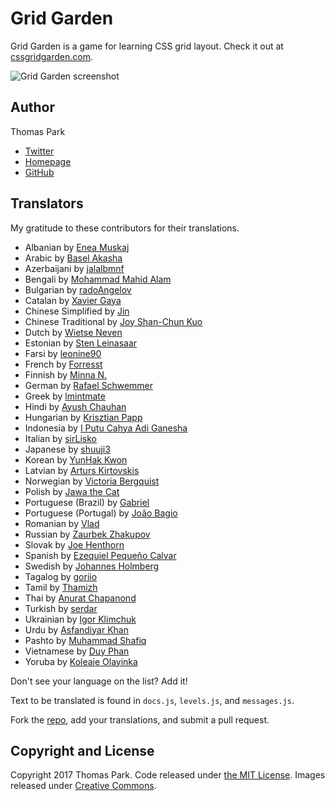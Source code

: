 Grid Garden
=======

Grid Garden is a game for learning CSS grid layout. Check it out at [cssgridgarden.com](https://cssgridgarden.com).

![Grid Garden screenshot](./images/screenshot.png)

## Author

Thomas Park

* [Twitter](https://twitter.com/thomashpark)
* [Homepage](https://thomaspark.co)
* [GitHub](https://github.com/thomaspark)

## Translators

My gratitude to these contributors for their translations.

* Albanian by [Enea Muskaj](https://github.com/eneamuskaj)
* Arabic by [Basel Akasha](https://github.com/baselakasha)
* Azerbaijani by [jalalbmnf](https://github.com/jalalbmnf)
* Bengali by [Mohammad Mahid Alam](https://github.com/mahidsec)
* Bulgarian by [radoAngelov](https://github.com/radoAngelov)
* Catalan by [Xavier Gaya](https://github.com/xavigaya)
* Chinese Simplified by [Jin](https://github.com/winar-jin)
* Chinese Traditional by [Joy Shan-Chun Kuo](https://github.com/joykuotw)
* Dutch by [Wietse Neven](https://github.com/wietseneven)
* Estonian by [Sten Leinasaar](https://github.com/StenLeinasaar)
* Farsi by [leonine90](https://github.com/leonine90)
* French by [Forresst](https://github.com/forresst)
* Finnish by [Minna N.](https://github.com/minna-xD)
* German by [Rafael Schwemmer](https://github.com/schwemmer)
* Greek by [lmintmate](https://github.com/lmintmate)
* Hindi by [Ayush Chauhan](https://github.com/ayushchauhan101)
* Hungarian by [Krisztian Papp](https://github.com/pehsa)
* Indonesia by [I Putu Cahya Adi Ganesha](https://github.com/Ipcagr1d)
* Italian by [sirLisko](https://github.com/sirLisko)
* Japanese by [shuuji3](https://github.com/shuuji3)
* Korean by [YunHak Kwon](https://github.com/tienne)
* Latvian by [Arturs Kirtovskis](https://github.com/Akirtovskis)
* Norwegian by [Victoria Bergquist](https://github.com/vicbergquist)
* Polish by [Jawa the Cat](https://github.com/jaworek)
* Portuguese (Brazil) by [Gabriel](https://github.com/gcacars)
* Portuguese (Portugal) by [João Bagio](https://github.com/jbagio)
* Romanian by [Vlad](https://github.com/pckltr)
* Russian by [Zaurbek Zhakupov](https://github.com/zzhakupov)
* Slovak by [Joe Henthorn](https://github.com/jjhen99)
* Spanish by [Ezequiel Pequeño Calvar](https://github.com/Remohir)
* Swedish by [Johannes Holmberg](https://github.com/johannesholmberg)
* Tagalog by [goriio](https://github.com/goriio)
* Tamil by [Thamizh](https://github.com/ThisisThamizh)
* Thai by [Anurat Chapanond](https://github.com/anurat)
* Turkish by [serdar](https://github.com/yigitserdar)
* Ukrainian by [Igor Klimchuk](mailto:igor.klimchuk@tstechpro.com)
* Urdu by [Asfandiyar Khan](https://github.com/asfand-dev)
* Pashto by [Muhammad Shafiq](https://github.com/shafiq-techmentors)
* Vietnamese by [Duy Phan](https://github.com/duyphanz)
* Yoruba by [Koleaje Olayinka](https://github.com/koleajeolayinka)

Don't see your language on the list? Add it!

Text to be translated is found in `docs.js`, `levels.js`, and `messages.js`.

Fork the [repo](https://github.com/thomaspark/gridgarden/), add your translations, and submit a pull request.

## Copyright and License

Copyright 2017 Thomas Park. Code released under [the MIT License](https://github.com/thomaspark/gridgarden/blob/gh-pages/LICENSE). Images released under [Creative Commons](https://creativecommons.org/licenses/by/3.0/legalcode.txt).
